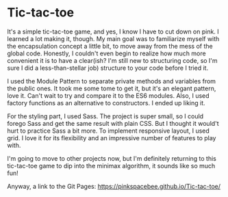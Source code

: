 # Tic-tac-toe

It's a simple tic-tac-toe game, and yes, I know I have to cut down on pink. I learned a lot making it, though. My main goal was to familiarize myself with the encapsulation concept a little bit, to move away from the mess of the global code. Honestly, I couldn't even begin to realize how much more convenient it is to have a clear(ish? I'm still new to structuring code, so I'm sure I did a less-than-stellar job) structure to your code before I tried it. 

I used the Module Pattern to separate private methods and variables from the public ones. It took me some tome to get it, but it's an elegant pattern, love it. Can't wait to try and compare it to the ES6 modules. 
Also, I used factory functions as an alternative to constructors. I ended up liking it.

For the styling part, I used Sass. The project is super small, so I could forego Sass and get the same result with plain CSS. But I thought it would't hurt to practice Sass a bit more. To implement responsive layout, I used grid. I love it for its flexibility and an impressive number of features to play with. 

I'm going to move to other projects now, but I'm definitely returning to this tic-tac-toe game to dip into the minimax algorithm, it sounds like so much fun! 

Anyway, a link to the Git Pages:
https://pinkspacebee.github.io/Tic-tac-toe/
